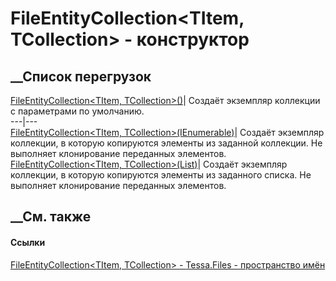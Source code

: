 # FileEntityCollection<TItem, TCollection> \- конструктор
##  __Список перегрузок
[FileEntityCollection<TItem,
TCollection>()](M_Tessa_Files_FileEntityCollection_2__ctor.htm)| Создаёт
экземпляр коллекции с параметрами по умолчанию.  
---|---  
[FileEntityCollection<TItem,
TCollection>(IEnumerable<TItem>)](M_Tessa_Files_FileEntityCollection_2__ctor_1.htm)|
Создаёт экземпляр коллекции, в которую копируются элементы из заданной
коллекции. Не выполняет клонирование переданных элементов.  
[FileEntityCollection<TItem,
TCollection>(List<TItem>)](M_Tessa_Files_FileEntityCollection_2__ctor_2.htm)|
Создаёт экземпляр коллекции, в которую копируются элементы из заданного
списка. Не выполняет клонирование переданных элементов.  
## __См. также
#### Ссылки
[FileEntityCollection<TItem, TCollection> \-
](T_Tessa_Files_FileEntityCollection_2.htm)
[Tessa.Files - пространство имён](N_Tessa_Files.htm)
